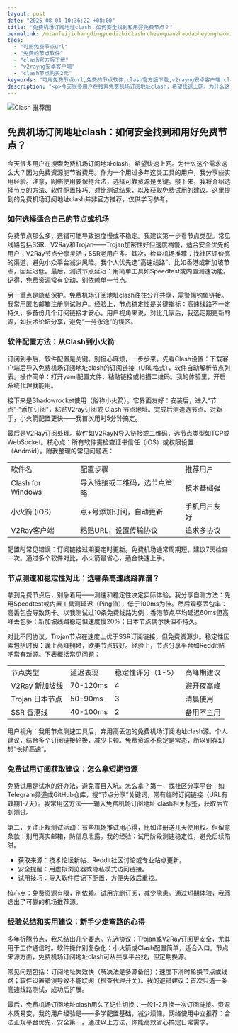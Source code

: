 ```yaml
---
layout: post
date: "2025-08-04 10:36:22 +08:00"
title: "免费机场订阅地址clash：如何安全找到和用好免费节点？"
permalink: /mianfeijichangdingyuedizhiclashruheanquanzhaodaoheyonghaomianfeijiedian/
tags:
  - "可用免费节点url"
  - "免费的节点软件"
  - "clash官方版下载"
  - "v2rayng安卓客户端"
  - "clash节点购买2元"
keywords: "可用免费节点url,免费的节点软件,clash官方版下载,v2rayng安卓客户端,clash节点购买2元"
description: "<p>今天很多用户在搜索免费机场订阅地址clash，希望快速上网。为什么这个需求这么大？因为免费资源能节省费用。作为一个用过多年这类工具的用户，我分享些实用经验。注意，网络使用要保持合法，选择可靠资源是关键。接下来，我将介绍选择节点的方法、软件配置技巧、对比测试结果，以及获取免费试用的建议。这里提到的免费机场订阅地址clash并非官方推荐，仅供学习参考。</p>"
---
```


![Clash 推荐图](https://clashjd.github.io/assets/img/免费机场节点推荐.png)

## 免费机场订阅地址clash：如何安全找到和用好免费节点？

<p>今天很多用户在搜索免费机场订阅地址clash，希望快速上网。为什么这个需求这么大？因为免费资源能节省费用。作为一个用过多年这类工具的用户，我分享些实用经验。注意，网络使用要保持合法，选择可靠资源是关键。接下来，我将介绍选择节点的方法、软件配置技巧、对比测试结果，以及获取免费试用的建议。这里提到的免费机场订阅地址clash并非官方推荐，仅供学习参考。</p>
<h3>如何选择适合自己的节点或机场</h3>
<p>免费节点那么多，选错可能导致速度慢或不稳定。我建议第一步看节点类型。常见线路包括SSR、V2Ray和Trojan——Trojan加密性好但速度稍慢，适合安全优先的用户；V2Ray节点分享灵活；SSR老用户多。其次，检查机场推荐：找社区评价高的渠道，避免小众平台减少风险。我个人优先选“高速线路”，比如香港或新加坡节点，因延迟低。最后，测试节点延迟：用简单工具如Speedtest或内置测速功能。记得，免费资源常有变动，别依赖单一节点。</p>
<p>另一重点是隐私保护。免费机场订阅地址clash往往公开共享，需警惕钓鱼链接。我常用匿名邮箱注册测试账户。经验上，节点稳定性是关键指标：高速线路不一定持久，多备份几个订阅链接才安心。用户视角来说，对比几家后，我选定期更新的源，如技术论坛分享，避免“一劳永逸”的误区。</p>
<h3>软件配置方法：从Clash到小火箭</h3>
<p>订阅到手后，软件配置是关键。别担心麻烦，一步步来。先看Clash设置：下载客户端后导入免费机场订阅地址clash的订阅链接（URL格式），软件自动解析节点列表。操作简单：打开yaml配置文件，粘贴链接或扫描二维码。我的体验里，开启系统代理就能用。</p>
<p>接下来是Shadowrocket使用（俗称小火箭）。它界面友好：安装后，进入“节点”-“添加订阅”，粘贴V2ray订阅或 Clash 节点地址。完成后测速选节点。对新手，小火箭配置更快——我首次用时5分钟搞定。</p>
<p>最后是V2Ray订阅处理。软件如V2RayN导入链接或二维码，选节点类型如TCP或WebSocket。核心点：所有软件需检查证书信任（iOS）或权限设置（Android）。附我整理的常见问题表：</p>
<table>
<tr>
<td>软件名</td>
<td>配置步骤</td>
<td>推荐用户</td>
</tr>
<tr>
<td>Clash for Windows</td>
<td>导入链接或二维码，选节点策略</td>
<td>技术基础强</td>
</tr>
<tr>
<td>小火箭 (iOS)</td>
<td>点+号添加订阅，自动更新</td>
<td>手机用户友好</td>
</tr>
<tr>
<td>V2Ray客户端</td>
<td>粘贴URL，设置传输协议</td>
<td>追求多协议</td>
</tr>
</table>
<p>配置时常见错误：订阅链接过期要定时更新。免费机场通常周期短，建议7天检查一次。通过多个软件对比，小火箭最省心，适合快速上手。</p>
<h3>节点测速和稳定性对比：选哪条高速线路靠谱？</h3>
<p>拿到免费节点后，别急着用——测速和稳定性决定实际体验。我分享自测方法：先用Speedtest或内置工具测延迟（Ping值），低于100ms为佳。然后观察丢包率：高丢包会导致网卡。以我测试过10条免费线路为例：香港节点平均延迟60ms但高峰丢包多；新加坡线路稳定但速度慢20%；日本节点偶尔快但不持久。</p>
<p>对比不同协议，Trojan节点在速度上优于SSR订阅链接，但免费资源少。稳定性因素包括时段：晚上高峰拥堵，欧美节点较好。经验上，节点分享平台如Reddit贴吧常有新源。下表概括常见问题：</p>
<table>
<tr>
<td>节点类型</td>
<td>延迟表现</td>
<td>稳定性评分（1-5）</td>
<td>高峰期建议</td>
</tr>
<tr>
<td>V2Ray 新加坡线</td>
<td>70-120ms</td>
<td>4</td>
<td>避开夜高峰</td>
</tr>
<tr>
<td>Trojan 日本节点</td>
<td>50-90ms</td>
<td>3</td>
<td>清晨使用</td>
</tr>
<tr>
<td>SSR 香港线</td>
<td>40-100ms</td>
<td>2</td>
<td>备用不主用</td>
</tr>
</table>
<p>用户视角：我用节点测速工具后，弃用高丢包的免费机场订阅地址clash源。个人建议，结合多个订阅链接轮换，减少卡顿。免费资源不稳定是常态，所以别存幻想“长期高速”。</p>
<h3>免费试用订阅获取建议：怎么拿短期资源</h3>
<p>免费试用是试水的好办法，避免盲目入坑。怎么拿？第一，找社区分享平台：如Telegram频道或GitHub仓库，搜“节点分享”关键词，常有临时订阅链接（URL有效期1-7天）。我常用这方法——输入免费机场订阅地址 clash相关标签，获取后立刻测试。</p>
<p>第二，关注正规测试活动：有些机场推试用心得，比如注册送几天使用权。但留意条款：别用真实邮箱，防信息泄露。我的经验：试用阶段测速稳定性，避免后续陷阱。</p>
<ul>
<li>获取来源：技术论坛新帖、Reddit社区讨论或专业站点更新。</li>
<li>安全提醒：用虚拟浏览器或隐私模式访问链接。</li>
<li>试用技巧：导入软件后记下配置，方便失效后重找。</li>
</ul>
<p>核心点：免费资源有限，别依赖。试用完删订阅，减少隐患。通过短期体验，我筛选出了可靠的机场推荐源。</p>
<h3>经验总结和实用建议：新手少走弯路的心得</h3>
<p>多年折腾节点，我总结出几个要点。先选协议：Trojan或V2Ray订阅更安全，尤其用于工作通信时。软件操作别复杂化：小火箭或Clash配置简单，适合入口。节点来源方面，免费机场订阅地址clash可从共享平台找，但定期换源。</p>
<p>常见问题包括：订阅地址失效快（解决法是多源备份）；速度下滑时轮换节点或线路；软件设置错误导致不能联网（检查代理开关）。我的避错建议：首次只选一条高速线路测试，成功后扩展。</p>
<p>最后，免费机场订阅地址clash用久了记住切换：一般1-2月换一次订阅链接。资源本质易变，我的用户经验是——多学配置基础，减少烦恼。网络使用中立推荐：合法正规平台优先，安全第一。通过以上方法，你能高效省心搞定日常需求。</p>